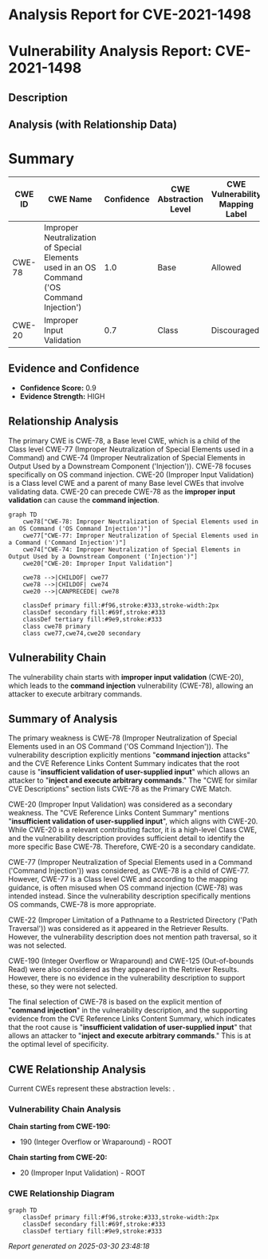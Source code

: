 # Analysis Report for CVE-2021-1498

# Vulnerability Analysis Report: CVE-2021-1498

## Description



## Analysis (with Relationship Data)

# Summary
| CWE ID | CWE Name | Confidence | CWE Abstraction Level | CWE Vulnerability Mapping Label | CWE-Vulnerability Mapping Notes |
|---|---|---|---|---|---|
| CWE-78 | Improper Neutralization of Special Elements used in an OS Command ('OS Command Injection') | 1.0 | Base | Allowed | Primary CWE |
| CWE-20 | Improper Input Validation | 0.7 | Class | Discouraged | Secondary Candidate |

## Evidence and Confidence

*   **Confidence Score:** 0.9
*   **Evidence Strength:** HIGH

## Relationship Analysis
The primary CWE is CWE-78, a Base level CWE, which is a child of the Class level CWE-77 (Improper Neutralization of Special Elements used in a Command) and CWE-74 (Improper Neutralization of Special Elements in Output Used by a Downstream Component ('Injection')). CWE-78 focuses specifically on OS command injection. CWE-20 (Improper Input Validation) is a Class level CWE and a parent of many Base level CWEs that involve validating data. CWE-20 can precede CWE-78 as the **improper input validation** can cause the **command injection**.

```mermaid
graph TD
    cwe78["CWE-78: Improper Neutralization of Special Elements used in an OS Command ('OS Command Injection')"]
    cwe77["CWE-77: Improper Neutralization of Special Elements used in a Command ('Command Injection')"]
    cwe74["CWE-74: Improper Neutralization of Special Elements in Output Used by a Downstream Component ('Injection')"]
    cwe20["CWE-20: Improper Input Validation"]

    cwe78 -->|CHILDOF| cwe77
    cwe78 -->|CHILDOF| cwe74
    cwe20 -->|CANPRECEDE| cwe78

    classDef primary fill:#f96,stroke:#333,stroke-width:2px
    classDef secondary fill:#69f,stroke:#333
    classDef tertiary fill:#9e9,stroke:#333
    class cwe78 primary
    class cwe77,cwe74,cwe20 secondary
```

## Vulnerability Chain
The vulnerability chain starts with **improper input validation** (CWE-20), which leads to the **command injection** vulnerability (CWE-78), allowing an attacker to execute arbitrary commands.

## Summary of Analysis
The primary weakness is CWE-78 (Improper Neutralization of Special Elements used in an OS Command ('OS Command Injection')). The vulnerability description explicitly mentions "**command injection** attacks" and the CVE Reference Links Content Summary indicates that the root cause is "**insufficient validation of user-supplied input**" which allows an attacker to "**inject and execute arbitrary commands**." The "CWE for similar CVE Descriptions" section lists CWE-78 as the Primary CWE Match.

CWE-20 (Improper Input Validation) was considered as a secondary weakness. The "CVE Reference Links Content Summary" mentions "**insufficient validation of user-supplied input**", which aligns with CWE-20. While CWE-20 is a relevant contributing factor, it is a high-level Class CWE, and the vulnerability description provides sufficient detail to identify the more specific Base CWE-78. Therefore, CWE-20 is a secondary candidate.

CWE-77 (Improper Neutralization of Special Elements used in a Command ('Command Injection')) was considered, as CWE-78 is a child of CWE-77. However, CWE-77 is a Class level CWE and according to the mapping guidance, is often misused when OS command injection (CWE-78) was intended instead. Since the vulnerability description specifically mentions OS commands, CWE-78 is more appropriate.

CWE-22 (Improper Limitation of a Pathname to a Restricted Directory ('Path Traversal')) was considered as it appeared in the Retriever Results. However, the vulnerability description does not mention path traversal, so it was not selected.

CWE-190 (Integer Overflow or Wraparound) and CWE-125 (Out-of-bounds Read) were also considered as they appeared in the Retriever Results. However, there is no evidence in the vulnerability description to support these, so they were not selected.

The final selection of CWE-78 is based on the explicit mention of "**command injection**" in the vulnerability description, and the supporting evidence from the CVE Reference Links Content Summary, which indicates that the root cause is "**insufficient validation of user-supplied input**" that allows an attacker to "**inject and execute arbitrary commands**." This is at the optimal level of specificity.


## CWE Relationship Analysis

Current CWEs represent these abstraction levels: .


### Vulnerability Chain Analysis

**Chain starting from CWE-190:**
- 190 (Integer Overflow or Wraparound) - ROOT


**Chain starting from CWE-20:**
- 20 (Improper Input Validation) - ROOT



### CWE Relationship Diagram

```mermaid
graph TD
    classDef primary fill:#f96,stroke:#333,stroke-width:2px
    classDef secondary fill:#69f,stroke:#333
    classDef tertiary fill:#9e9,stroke:#333
```



*Report generated on 2025-03-30 23:48:18*
